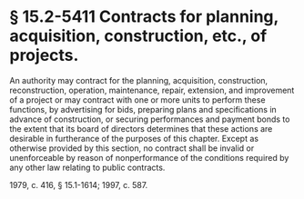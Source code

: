 # § 15.2-5411 Contracts for planning, acquisition, construction, etc., of projects.

<p>An authority may contract for the planning, acquisition, construction, reconstruction, operation, maintenance, repair, extension, and improvement of a project or may contract with one or more units to perform these functions, by advertising for bids, preparing plans and specifications in advance of construction, or securing performances and payment bonds to the extent that its board of directors determines that these actions are desirable in furtherance of the purposes of this chapter. Except as otherwise provided by this section, no contract shall be invalid or unenforceable by reason of nonperformance of the conditions required by any other law relating to public contracts.</p><p>1979, c. 416, § 15.1-1614; 1997, c. 587.</p>